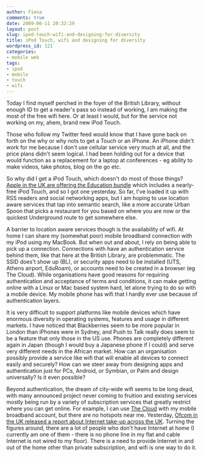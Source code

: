 ```yaml
---
author: Fiona
comments: true
date: 2009-06-11 20:32:29
layout: post
slug: ipod-touch-wifi-and-designing-for-diversity
title: iPod Touch, wifi and designing for diversity
wordpress_id: 121
categories:
- mobile web
tags:
- ipod
- mobile
- touch
- wifi
---
```


Today I find myself perched in the foyer of the British Library, without enough ID to get a reader's pass so instead of working, I am making the most of the free wifi here. Or at least I would, but for the service not working on my, ahem, brand new iPod Touch.

Those who follow my Twitter feed would know that I have gone back on forth on the why or why nots to get a Touch or an iPhone. An iPhone didn't work for me because I don't use cellular service very much at all, and the price plans didn't seem logical. I had been holding out for a device that would function as a replacement for a laptop at conferences - eg ability to make videos, take photos, blog on the go etc.

So why did I get a iPod Touch, which doesn't do most of those things? [Apple in the UK are offering the Education bundle](http://www.apple.com/uk/promo/) which includes a nearly-free iPod Touch, and so I got one yesterday. So far, I've loaded it up with RSS readers and social networking apps, but I am hoping to use location aware services that tap into semantic search, like a more accurate Urban Spoon that picks a restaurant for you based on where you are now or the quickest Underground route to get somewhere else.

A barrier to location aware services though is the availability of wifi. At home I can share my (somewhat poor) mobile broadband connection with my iPod using my MacBook. But when out and about, I rely on being able to pick up a connection. Connections with have an authentication service behind them, like that here at the British Library, are problemmatic. The SSID does't show up (BL), or security apps need to be installed (UTS, Athens airport, EduRoam), or accounts need to be created in a browser (eg The Cloud). While organisations have good reasons for requiring authentication and acceptance of terms and conditions, it can make getting online with a Linux or Mac based system hard, let alone trying to do so with a mobile device. My mobile phone has wifi that I hardly ever use because of authentication layers.

It is very difficult to support platforms like mobile devices which have enormous diversity in operating systems, features and usage in different markets. I have noticed that Blackberries seem to be more popular in London than iPhones were in Sydney, and Push to Talk really does seem to be a feature that only those in the US use. Phones are completely different again in Japan (though I would buy a Japanese phone if I could) and serve very different needs in the African market. How can an organisation possibly provide a service like wifi that will enable all devices to connect easily and securely? How can we steer away from designing apps and authentication just for PCs, Android, or Symbian, or Palm and design universally? Is it even possible?

Beyond authentication, the dream of city-wide wifi seems to be long dead, with many announced project never coming to fruition and existing services mostly being run by a variety of subscription services that greatly restrict where you can get online. For example, I can use [The Cloud](http://www.thecloud.net/About-us/) with my mobile broadband account, but there are no hotspots near me. Yesterday, [Ofcom in the UK released a report about Internet take-up across the UK](http://www.ofcom.org.uk/media/features/bbandtajeup). Turning the figures around, there are a lot of people who don't have Internet at home (I currently am one of them - there is no phone line in my flat and cable Internet is not wired to my floor). There is a need to provide Internet in and out of the home other than private subscription, and wifi is one way to do it. 
